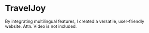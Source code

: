 # TravelJoy
By integrating multilingual features, I created a versatile, user-friendly website.
Attn. Video is not included.
